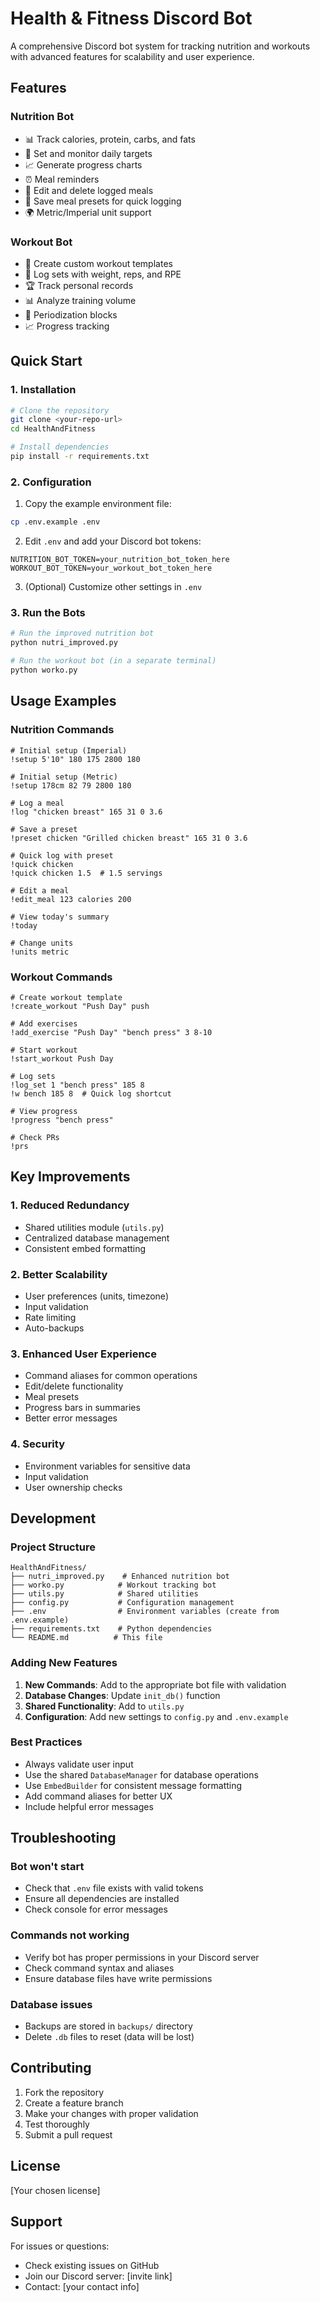 # Health & Fitness Discord Bot

A comprehensive Discord bot system for tracking nutrition and workouts with advanced features for scalability and user experience.

## Features

### Nutrition Bot
- 📊 Track calories, protein, carbs, and fats
- 🎯 Set and monitor daily targets
- 📈 Generate progress charts
- ⏰ Meal reminders
- 🔄 Edit and delete logged meals
- 💾 Save meal presets for quick logging
- 🌍 Metric/Imperial unit support

### Workout Bot
- 💪 Create custom workout templates
- 📝 Log sets with weight, reps, and RPE
- 🏆 Track personal records
- 📊 Analyze training volume
- 🔄 Periodization blocks
- 📈 Progress tracking

## Quick Start

### 1. Installation

```bash
# Clone the repository
git clone <your-repo-url>
cd HealthAndFitness

# Install dependencies
pip install -r requirements.txt
```

### 2. Configuration

1. Copy the example environment file:
```bash
cp .env.example .env
```

2. Edit `.env` and add your Discord bot tokens:
```
NUTRITION_BOT_TOKEN=your_nutrition_bot_token_here
WORKOUT_BOT_TOKEN=your_workout_bot_token_here
```

3. (Optional) Customize other settings in `.env`

### 3. Run the Bots

```bash
# Run the improved nutrition bot
python nutri_improved.py

# Run the workout bot (in a separate terminal)
python worko.py
```

## Usage Examples

### Nutrition Commands

```
# Initial setup (Imperial)
!setup 5'10" 180 175 2800 180

# Initial setup (Metric)
!setup 178cm 82 79 2800 180

# Log a meal
!log "chicken breast" 165 31 0 3.6

# Save a preset
!preset chicken "Grilled chicken breast" 165 31 0 3.6

# Quick log with preset
!quick chicken
!quick chicken 1.5  # 1.5 servings

# Edit a meal
!edit_meal 123 calories 200

# View today's summary
!today

# Change units
!units metric
```

### Workout Commands

```
# Create workout template
!create_workout "Push Day" push

# Add exercises
!add_exercise "Push Day" "bench press" 3 8-10

# Start workout
!start_workout Push Day

# Log sets
!log_set 1 "bench press" 185 8
!w bench 185 8  # Quick log shortcut

# View progress
!progress "bench press"

# Check PRs
!prs
```

## Key Improvements

### 1. **Reduced Redundancy**
- Shared utilities module (`utils.py`)
- Centralized database management
- Consistent embed formatting

### 2. **Better Scalability**
- User preferences (units, timezone)
- Input validation
- Rate limiting
- Auto-backups

### 3. **Enhanced User Experience**
- Command aliases for common operations
- Edit/delete functionality
- Meal presets
- Progress bars in summaries
- Better error messages

### 4. **Security**
- Environment variables for sensitive data
- Input validation
- User ownership checks

## Development

### Project Structure
```
HealthAndFitness/
├── nutri_improved.py    # Enhanced nutrition bot
├── worko.py            # Workout tracking bot
├── utils.py            # Shared utilities
├── config.py           # Configuration management
├── .env                # Environment variables (create from .env.example)
├── requirements.txt    # Python dependencies
└── README.md          # This file
```

### Adding New Features

1. **New Commands**: Add to the appropriate bot file with validation
2. **Database Changes**: Update `init_db()` function
3. **Shared Functionality**: Add to `utils.py`
4. **Configuration**: Add new settings to `config.py` and `.env.example`

### Best Practices

- Always validate user input
- Use the shared `DatabaseManager` for database operations
- Use `EmbedBuilder` for consistent message formatting
- Add command aliases for better UX
- Include helpful error messages

## Troubleshooting

### Bot won't start
- Check that `.env` file exists with valid tokens
- Ensure all dependencies are installed
- Check console for error messages

### Commands not working
- Verify bot has proper permissions in your Discord server
- Check command syntax and aliases
- Ensure database files have write permissions

### Database issues
- Backups are stored in `backups/` directory
- Delete `.db` files to reset (data will be lost)

## Contributing

1. Fork the repository
2. Create a feature branch
3. Make your changes with proper validation
4. Test thoroughly
5. Submit a pull request

## License

[Your chosen license]

## Support

For issues or questions:
- Check existing issues on GitHub
- Join our Discord server: [invite link]
- Contact: [your contact info]